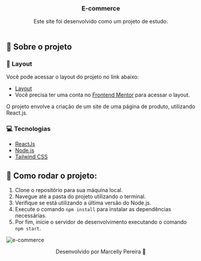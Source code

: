 <p align="center">
  <h3 align="center">E-commerce</h3>    

 <p align="center">
    Este site foi desenvolvido como um projeto de estudo.
    <br />
    <br />
  </p>
</p>

## :book: Sobre o projeto

### :art: Layout

Você pode acessar o layout do projeto no link abaixo:

* [Layout](https://www.frontendmentor.io/challenges/ecommerce-product-page-UPsZ9MJp6)
* Você precisa ter uma conta no [Frontend Mentor](https://hiring.frontendmentor.io/signin) para acessar o layout.


O projeto envolve a criação de um site de uma página de produto, utilizando React.js.
### :computer: Tecnologias

* [ReactJs](https://pt-br.legacy.reactjs.org/docs/getting-started.html)
* [Node.js](https://nodejs.org/en/)
* [Tailwind CSS](https://tailwindcss.com/docs/width)


## :rocket: Como rodar o projeto:

1. Clone o repositório para sua máquina local.
2. Navegue até a pasta do projeto utilizando o terminal.
3. Verifique se está utilizando a última versão do Node.js.
4. Execute o comando `npm install` para instalar as dependências necessárias.
5. Por fim, inicie o servidor de desenvolvimento executando o comando `npm start`.



![e-commerce](https://github.com/user-attachments/assets/0247f937-9896-4e80-9eb6-4fe560bea34f)


<p align="center">Desenvolvido por Marcelly Pereira 💜</p>

